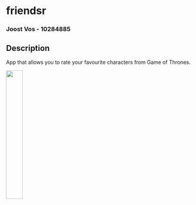 # friendsr

### Joost Vos - 10284885

## Description

App that allows you to rate your favourite characters from Game of Thrones.

<img src="/doc/screenshot_madlibs.png" height="30%" width="30%"/>
